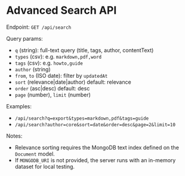 # Advanced Search API

Endpoint: `GET /api/search`

Query params:
- `q` (string): full-text query (title, tags, author, contentText)
- `types` (csv): e.g. `markdown,pdf,word`
- `tags` (csv): e.g. `howto,guide`
- `author` (string)
- `from`, `to` (ISO date): filter by `updatedAt`
- `sort` (relevance|date|author) default: relevance
- `order` (asc|desc) default: desc
- `page` (number), `limit` (number)

Examples:
- `/api/search?q=export&types=markdown,pdf&tags=guide`
- `/api/search?author=core&sort=date&order=desc&page=2&limit=10`

Notes:
- Relevance sorting requires the MongoDB text index defined on the `Document` model.
- If `MONGODB_URI` is not provided, the server runs with an in-memory dataset for local testing.
